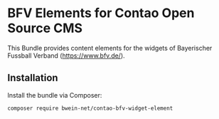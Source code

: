 # BFV Elements for Contao Open Source CMS

This Bundle provides content elements for the widgets of Bayerischer Fussball Verband (https://www.bfv.de/).

## Installation

Install the bundle via Composer:

```
composer require bwein-net/contao-bfv-widget-element
```
